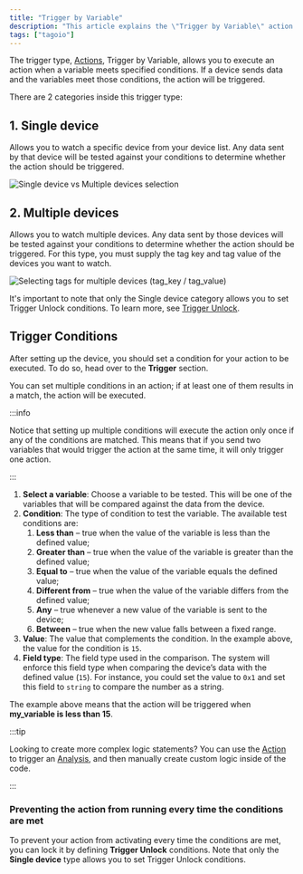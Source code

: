 ```yaml
---
title: "Trigger by Variable"
description: "This article explains the \"Trigger by Variable\" action type in TagoIO, describing its two categories (Single device and Multiple devices), how each works, and a note about Trigger Unlock availability."
tags: ["tagoio"]
---
```

The trigger type, [Actions](/docs/tagoio/actions/), Trigger by Variable, allows you to execute an action when a variable meets specified conditions. If a device sends data and the variables meet those conditions, the action will be triggered.

There are 2 categories inside this trigger type:

## 1. Single device
Allows you to watch a specific device from your device list. Any data sent by that device will be tested against your conditions to determine whether the action should be triggered.

![Single device vs Multiple devices selection](/docs_imagem/tagoio/trigger-by-variable-2.png)

## 2. Multiple devices
Allows you to watch multiple devices. Any data sent by those devices will be tested against your conditions to determine whether the action should be triggered. For this type, you must supply the tag key and tag value of the devices you want to watch.

![Selecting tags for multiple devices (tag_key / tag_value)](/docs_imagem/tagoio/trigger-by-variable-2.png)

It's important to note that only the Single device category allows you to set Trigger Unlock conditions. To learn more, see [Trigger Unlock](/tagoio/actions/trigger-unlock.md).

## Trigger Conditions

After setting up the device, you should set a condition for your action to be executed. To do so, head over to the **Trigger** section.

You can set multiple conditions in an action; if at least one of them results in a match, the action will be executed.

:::info

Notice that setting up multiple conditions will execute the action only once if any of the conditions are matched. This means that if you send two variables that would trigger the action at the same time, it will only trigger one action.

:::

1. **Select a variable**: Choose a variable to be tested. This will be one of the variables that will be compared against the data from the device.
2. **Condition**: The type of condition to test the variable. The available test conditions are:
   1. **Less than** – true when the value of the variable is less than the defined value;
   2. **Greater than** – true when the value of the variable is greater than the defined value;
   3. **Equal to** – true when the value of the variable equals the defined value;
   4. **Different from** – true when the value of the variable differs from the defined value;
   5. **Any** – true whenever a new value of the variable is sent to the device;
   6. **Between** – true when the new value falls between a fixed range.
3. **Value**: The value that complements the condition. In the example above, the value for the condition is `15`.
4. **Field type**: The field type used in the comparison. The system will enforce this field type when comparing the device’s data with the defined value (`15`). For instance, you could set the value to `0x1` and set this field to `string` to compare the number as a string.

The example above means that the action will be triggered when **my_variable is less than 15**.

:::tip

Looking to create more complex logic statements? You can use the [Action](/docs/tagoio/actions/) to trigger an [Analysis](/docs/tagoio/analysis/), and then manually create custom logic inside of the code.

:::

### Preventing the action from running every time the conditions are met

To prevent your action from activating every time the conditions are met, you can lock it by defining **Trigger Unlock** conditions. Note that only the **Single device** type allows you to set Trigger Unlock conditions.